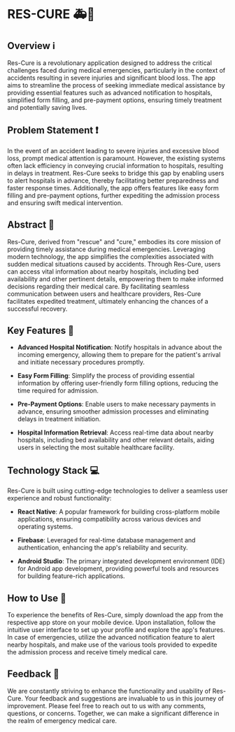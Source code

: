 # RES-CURE 🚑💉

## Overview ℹ️

Res-Cure is a revolutionary application designed to address the critical challenges faced during medical emergencies, particularly in the context of accidents resulting in severe injuries and significant blood loss. The app aims to streamline the process of seeking immediate medical assistance by providing essential features such as advanced notification to hospitals, simplified form filling, and pre-payment options, ensuring timely treatment and potentially saving lives.

## Problem Statement ❗

In the event of an accident leading to severe injuries and excessive blood loss, prompt medical attention is paramount. However, the existing systems often lack efficiency in conveying crucial information to hospitals, resulting in delays in treatment. Res-Cure seeks to bridge this gap by enabling users to alert hospitals in advance, thereby facilitating better preparedness and faster response times. Additionally, the app offers features like easy form filling and pre-payment options, further expediting the admission process and ensuring swift medical intervention.

## Abstract 📝

Res-Cure, derived from "rescue" and "cure," embodies its core mission of providing timely assistance during medical emergencies. Leveraging modern technology, the app simplifies the complexities associated with sudden medical situations caused by accidents. Through Res-Cure, users can access vital information about nearby hospitals, including bed availability and other pertinent details, empowering them to make informed decisions regarding their medical care. By facilitating seamless communication between users and healthcare providers, Res-Cure facilitates expedited treatment, ultimately enhancing the chances of a successful recovery.

## Key Features 🔑

- **Advanced Hospital Notification**: Notify hospitals in advance about the incoming emergency, allowing them to prepare for the patient's arrival and initiate necessary procedures promptly.
  
- **Easy Form Filling**: Simplify the process of providing essential information by offering user-friendly form filling options, reducing the time required for admission.
  
- **Pre-Payment Options**: Enable users to make necessary payments in advance, ensuring smoother admission processes and eliminating delays in treatment initiation.
  
- **Hospital Information Retrieval**: Access real-time data about nearby hospitals, including bed availability and other relevant details, aiding users in selecting the most suitable healthcare facility.

## Technology Stack 💻

Res-Cure is built using cutting-edge technologies to deliver a seamless user experience and robust functionality:

- **React Native**: A popular framework for building cross-platform mobile applications, ensuring compatibility across various devices and operating systems.
  
- **Firebase**: Leveraged for real-time database management and authentication, enhancing the app's reliability and security.
  
- **Android Studio**: The primary integrated development environment (IDE) for Android app development, providing powerful tools and resources for building feature-rich applications.

## How to Use 📲

To experience the benefits of Res-Cure, simply download the app from the respective app store on your mobile device. Upon installation, follow the intuitive user interface to set up your profile and explore the app's features. In case of emergencies, utilize the advanced notification feature to alert nearby hospitals, and make use of the various tools provided to expedite the admission process and receive timely medical care.

## Feedback 📣

We are constantly striving to enhance the functionality and usability of Res-Cure. Your feedback and suggestions are invaluable to us in this journey of improvement. Please feel free to reach out to us with any comments, questions, or concerns. Together, we can make a significant difference in the realm of emergency medical care.


